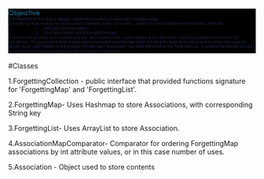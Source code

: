 ![img.png](img.png)

#Classes

1.ForgettingCollection - public interface that provided functions 
signature for 'ForgettingMap' and 'ForgettingList'.

2.ForgettingMap- Uses Hashmap to store Associations, with corresponding String key

3.ForgettingList- Uses ArrayList to store Association.

4.AssociationMapComparator- Comparator for ordering ForgettingMap associations
by int attribute values, or in this case number of uses.

5.Association - Object used to store contents